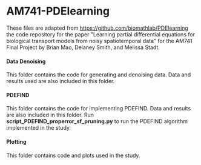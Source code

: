 # AM741-PDElearning
These files are adapted from https://github.com/biomathlab/PDElearning the code repository for the paper "Learning partial differential equations for biological transport models from noisy spatiotemporal data" for the AM741 Final Project by Brian Mao, Delaney Smith, and Melissa Stadt.


#### Data Denoising 
This folder contains the code for generating and denoising data. Data and results used are also included in this folder.

#### PDEFIND
This folder contains the code for implementing PDEFIND. Data and results are also included in this folder.
Run **script_PDEFIND_properror_sf_pruning.py** to run the PDEFIND algorithm implemented in the study.


#### Plotting 
This folder contains code and plots used in the study.
